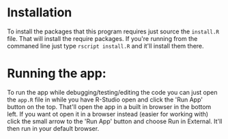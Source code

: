 # Installation
To install the packages that this program requires just source the `install.R` file. That will install
the require packages. If you're running from the commaned line just type `rscript install.R` and it'll install them there.

# Running the app:
To run the app while debugging/testing/editing the code you can just open the `app.R` file in while you have R-Studio open and click the 'Run App' button on the top. That'll open the app in a built in browser in the bottom left. If you want ot open it in a browser instead (easier for working with) click the small arrow to the 'Run App' button and choose Run in External. It'll then run in your default browser.

